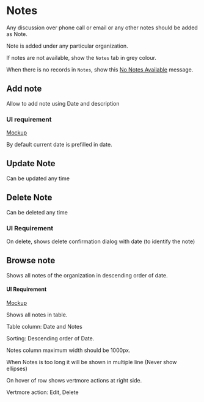 # Notes

Any discussion over phone call or email or any other notes should be added as Note.

Note is added under any particular organization. 

If notes are not available, show the `Notes` tab in grey colour.

When there is no records in `Notes`, show this [No Notes Available](https://gallery.io/projects/MCHbtQVoQ2HCZfBS-vT-eRyP/files/MCEJu8Y2hyDSceve2NxdcO9qVXgfu8e58j8) message.

## Add note

Allow to add note using Date and description

### UI requirement

[Mockup](https://gallery.io/projects/MCHbtQVoQ2HCZfBS-vT-eRyP/files/MCEJu8Y2hyDScdED-veEGu_zNVkkOGXnB2U)

By default current date is prefilled in date.

## Update Note

Can be updated any time

## Delete Note

Can be deleted any time

### UI Requirement

On delete, shows delete confirmation dialog with date (to identify the note)

## Browse note

Shows all notes of the organization in descending order of date.

#### UI Requirement

[Mockup](https://gallery.io/projects/MCHbtQVoQ2HCZfBS-vT-eRyP/files/MCEJu8Y2hyDScYyLrElgPZTpC9LN2YizCC4)

Shows all notes in table.

Table column: Date and Notes

Sorting:  Descending order of Date.

Notes column maximum width should be 1000px.

When Notes is too long it will be shown in multiple line (Never show ellipses)

On hover of row shows vertmore actions at right side. 

Vertmore action: Edit, Delete

